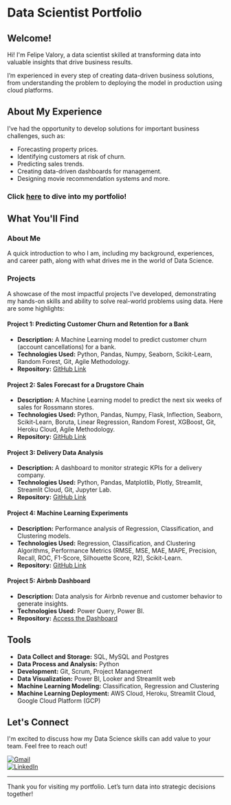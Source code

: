 # Data Scientist Portfolio  

## Welcome!  

Hi! I'm Felipe Valory, a data scientist skilled at transforming data into valuable insights that drive business results.

I’m experienced in every step of creating data-driven business solutions, from understanding the problem to deploying the model in production using cloud platforms.

## About My Experience  

I’ve had the opportunity to develop solutions for important business challenges, such as:  
- Forecasting property prices.  
- Identifying customers at risk of churn.  
- Predicting sales trends.  
- Creating data-driven dashboards for management.  
- Designing movie recommendation systems and more.   

### **Click [here](https://felipevalory.github.io/portfolio_projects/)  to dive into my portfolio!**  


## What You'll Find  

### About Me  
A quick introduction to who I am, including my background, experiences, and career path, along with what drives me in the world of Data Science.  

### Projects  
A showcase of the most impactful projects I’ve developed, demonstrating my hands-on skills and ability to solve real-world problems using data. Here are some highlights:  

#### **Project 1: Predicting Customer Churn and Retention for a Bank**  
- **Description:** A Machine Learning model to predict customer churn (account cancellations) for a bank.  
- **Technologies Used:** Python, Pandas, Numpy, Seaborn, Scikit-Learn, Random Forest, Git, Agile Methodology.  
- **Repository:** [GitHub Link](https://github.com/felipevalory/Churn_Bank)  

#### **Project 2: Sales Forecast for a Drugstore Chain**  
- **Description:** A Machine Learning model to predict the next six weeks of sales for Rossmann stores.  
- **Technologies Used:** Python, Pandas, Numpy, Flask, Inflection, Seaborn, Scikit-Learn, Boruta, Linear Regression, Random Forest, XGBoost, Git, Heroku Cloud, Agile Methodology.  
- **Repository:** [GitHub Link](https://github.com/felipevalory/previsao_de_vendas)  

#### **Project 3: Delivery Data Analysis**  
- **Description:** A dashboard to monitor strategic KPIs for a delivery company.  
- **Technologies Used:** Python, Pandas, Matplotlib, Plotly, Streamlit, Streamlit Cloud, Git, Jupyter Lab.  
- **Repository:** [GitHub Link](https://github.com/felipevalory/Curry-Company)  

#### **Project 4: Machine Learning Experiments**  
- **Description:** Performance analysis of Regression, Classification, and Clustering models.  
- **Technologies Used:** Regression, Classification, and Clustering Algorithms, Performance Metrics (RMSE, MSE, MAE, MAPE, Precision, Recall, ROC, F1-Score, Silhouette Score, R2), Scikit-Learn.  
- **Repository:** [GitHub Link](https://github.com/felipevalory/Machine_Learning)  

#### **Project 5: Airbnb Dashboard**  
- **Description:** Data analysis for Airbnb revenue and customer behavior to generate insights.  
- **Technologies Used:** Power Query, Power BI.  
- **Repository:** [Access the Dashboard](https://bit.ly/3SfpE4V)  

## Tools

- **Data Collect and Storage:** SQL, MySQL and Postgres
- **Data Process and Analysis:** Python
- **Development:** Git, Scrum, Project Management
- **Data Visualization:** Power BI, Looker and Streamlit web
- **Machine Learning Modeling:** Classification, Regression and Clustering
- **Machine Learning Deployment:** AWS Cloud, Heroku, Streamlit Cloud, Google Cloud Platform (GCP)   

## Let's Connect  

I'm excited to discuss how my Data Science skills can add value to your team. Feel free to reach out!  

[![Gmail](https://img.shields.io/badge/Email-D14836?style=for-the-badge&logo=gmail&logoColor=white)](mailto:felipevalory@gmail.com)  
[![LinkedIn](https://img.shields.io/badge/LinkedIn-0077B5?style=for-the-badge&logo=linkedin&logoColor=white)](https://www.linkedin.com/in/felipevalory/)

---

Thank you for visiting my portfolio. Let’s turn data into strategic decisions together!  
